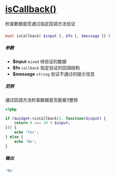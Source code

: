 [isCallback()](http://twinh.github.com/widget/api/isCallback)
=============================================================

检查数据是否通过指定回调方法验证

### 
```php
bool isCallback( $input [, $fn [, $message ]] )
```

##### 参数
* **$input** `mixed` 待验证的数据
* **$fn** `callback` 指定验证的回调结构
* **$message** `string` 验证不通过的提示信息

##### 范例
通过回调方法检查数据是否能被3整除
```php
<?php

if ($widget->isCallback(3, function($input) {
    return 0 === 10 % $input;
})) {
    echo 'Yes';
} else {
    echo 'No';
}
```
##### 输出
```php
'No'
```
